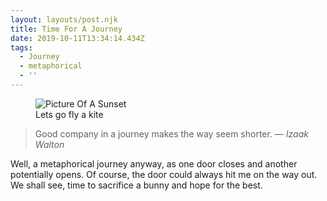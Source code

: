```yaml
---
layout: layouts/post.njk
title: Time For A Journey
date: 2019-10-11T13:34:14.434Z
tags:
  - Journey
  - metaphorical
  - ''
---
```

<figure>
<img src="/images/sunset.png" alt="Picture Of A Sunset">
<figcaption>Lets go fly a kite</figcaption>
</figure>
<blockquote>Good company in a journey makes the way seem shorter. — <cite>Izaak Walton</cite> </blockquote>

Well, a metaphorical journey anyway, as one door closes and another potentially opens. 
Of course, the door could always hit me on the way out. 
We shall see, time to sacrifice a bunny and hope for the best. 
